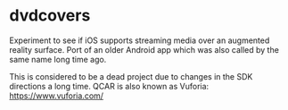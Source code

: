 # dvdcovers
Experiment to see if iOS supports streaming media over an augmented reality surface. Port of an older Android app which was also called by the same name long time ago.

This is considered to be a dead project due to changes in the SDK directions a long time. QCAR is also known as Vuforia: https://www.vuforia.com/
